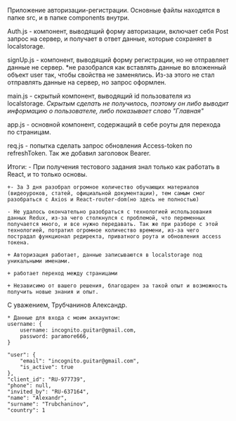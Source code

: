 Приложение авторизации-регистрации. Основные файлы находятся в папке src, и в папке components внутри.

Auth.js - компонент, выводящий форму авторизации, включает себя Post запрос на сервер, и получает в ответ данные, которые сохраняет в localstorage.

signUp.js - компонент, выводящий форму регистрации, но не отправляет данные не сервер. *не разобрался как вставлять данные во вложенный объект user так, чтобы свойства не заменялись. Из-за этого не стал отправлять данные на сервер, но запрос оформлен.

main.js - скрытый компонент, выводящий id пользователя из localstorage. *Скрытым сделать не получилось, поэтому он либо выводит информацию о пользователе, либо показывает слово "Главная"*

app.js - основной компонент, содержащий в себе роуты для перехода по страницам.

req.js - попытка сделать запрос обновления Access-token по refreshToken. Так же добавил заголовок Bearer. 



Итоги:
    - При получения тестового задания знал только как работать в React, и то только основы.

    +- За 3 дня разобрал огромное количество обучающих материалов (видеоуроков, статей, официальной документации), тем самым смог разобраться с Axios и React-router-dom(но здесь не полностью)

    - Не удалось окончательно разобраться с технологией использования данных Redux, из-за чего столкнулся с проблемой, что переменных получается много, и все нужно передавать. Так же при разборе с этой технологией, потратил огромное количество времени, из-за чего пострадал функционал редиректа, приватного роута и обновления access токена.

    + Авторизация работает, данные записываются в localstorage под уникальными именами. 

    + работает переход между страницами
    
    + Независимо от вашего решения, благодарен за такой опыт и возможность получить новые знания и опыт. 

С уважением, Трубчанинов Александр.





    * Данные для входа с моим аккаунтом: 
    username: {
        username: incognito.guitar@gmail.com,
        password: paramore666,
    }

    "user": {
        "email": "incognito.guitar@gmail.com",
        "is_active": true
    },
    "client_id": "RU-977739",
    "phone": null,
    "invited_by": "RU-637164",
    "name": "Alexandr",
    "surname": "Trubchaninov",
    "country": 1
